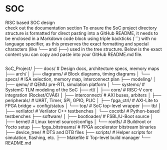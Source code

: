 # SOC
RISC based SOC design 
<br>
check out the documentation section
To ensure the SoC project directory structure is formatted for direct pasting into a GitHub README, it needs to be enclosed in a Markdown code block using triple backticks (```) with no language specifier, as this preserves the exact formatting and special characters (like └── and ├──) used in the tree structure. Below is the exact content you can copy and paste into your GitHub README.md file.

```
```
SoC_Project/
├── docs/                     # Design docs, architecture specs, memory maps
├── arch/
│   ├── diagrams/             # Block diagrams, timing diagrams
│   └── specs/                # ISA selection, memory map, interconnect plan
├── modeling/
│   ├── qemu/                 # QEMU pre-RTL simulation platform
│   └── systemc/              # SystemC TLM modeling of the SoC
├── rtl/
│   ├── core/                 # RISC-V core integration (Rocket/CVA6)
│   ├── interconnect/         # AXI buses, arbiters
│   ├── peripherals/          # UART, Timer, SPI, GPIO, PLIC
│   ├── fpga_ctrl/            # AXI-Lite to FPGA bridge + config/status
│   └── top/                  # SoC top-level wrapper
├── tb/
│   ├── verilator/            # Verilator C++ testbenches
│   └── cocotb/               # Python-based testbenches
├── software/
│   ├── bootloader/           # FSBL/U-Boot source
│   ├── kernel/               # Linux kernel source/configs
│   └── rootfs/               # Buildroot or Yocto setup
├── fpga_bitstreams/         # FPGA accelerator bitstream binaries
├── device_tree/             # DTS and DTB files
├── scripts/                 # Helper scripts for simulation, flashing, etc.
├── Makefile                 # Top-level build manager
└── README.md
```
```

